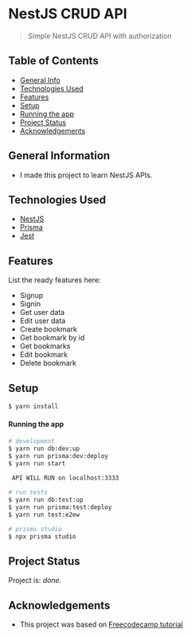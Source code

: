 # NestJS CRUD API

> Simple NestJS CRUD API with authorization

## Table of Contents

- [General Info](#general-information)
- [Technologies Used](#technologies-used)
- [Features](#features)
- [Setup](#setup)
- [Running the app](#running-the-app)
- [Project Status](#project-status)
- [Acknowledgements](#acknowledgements)

## General Information

- I made this project to learn NestJS APIs.

## Technologies Used

- [NestJS](https://nestjs.com/)
- [Prisma](https://www.prisma.io/)
- [Jest](https://jestjs.io/)

## Features

List the ready features here:

- Signup
- Signin
- Get user data
- Edit user data
- Create bookmark
- Get bookmark by id
- Get bookmarks
- Edit bookmark
- Delete bookmark

## Setup

```bash
$ yarn install
```

#### Running the app

```bash
# development
$ yarn run db:dev:up
$ yarn run prisma:dev:deploy
$ yarn run start
 
 API WILL RUN on localhost:3333

# run tests
$ yarn run db:test:up
$ yarn run prisma:test:deploy
$ yarn run test:e2ew

# prisma studio
$ npx prisma studio
```

## Project Status

Project is: _done_.

## Acknowledgements

- This project was based on [Freecodecamp tutorial](https://www.youtube.com/watch?v=GHTA143_b-s)
